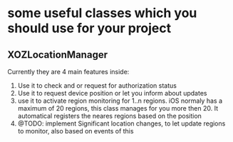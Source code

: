 # some useful classes which you should use for your project

## XOZLocationManager 

Currently they are 4 main features inside:


 1. Use it to check and or request for authorization status
 2.  Use it to request device position or let you inform about updates
 3.  use it to activate region monitoring for 1..n regions. iOS normaly has a maximum of 20 regions, this class manages for you more then 20. It automatical registers the neares regions based on the position
 4. @TODO: implement Significant location changes, to let update regions to monitor, also based on events of this
 